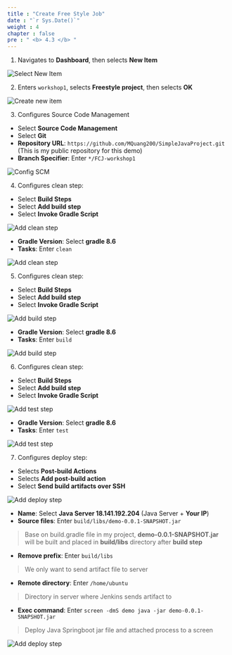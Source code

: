 ```yaml
---
title : "Create Free Style Job"
date : "`r Sys.Date()`"
weight : 4
chapter : false
pre : " <b> 4.3 </b> "
---
```


1. Navigates to **Dashboard**, then selects **New Item**

![Select New Item](/images/4-SetUpJenkins/4.3-CreateFreeStyleJob/001.png)

2. Enters `workshop1`, selects **Freestyle project**, then selects **OK**

![Create new item](/images/4-SetUpJenkins/4.3-CreateFreeStyleJob/002.png)

3. Configures Source Code Management
- Select **Source Code Management**
- Select **Git**
- **Repository URL**: `https://github.com/MQuang200/SimpleJavaProject.git` (This is my public repository for this demo)
- **Branch Specifier**: Enter `*/FCJ-workshop1`

![Config SCM](/images/4-SetUpJenkins/4.3-CreateFreeStyleJob/003.png)

4. Configures clean step:
- Select **Build Steps**
- Select **Add build step**
- Select **Invoke Gradle Script**

![Add clean step](/images/4-SetUpJenkins/4.3-CreateFreeStyleJob/004.png)

- **Gradle Version**: Select **gradle 8.6**
- **Tasks**: Enter `clean`

![Add clean step](/images/4-SetUpJenkins/4.3-CreateFreeStyleJob/005.png)

5. Configures clean step:
- Select **Build Steps**
- Select **Add build step**
- Select **Invoke Gradle Script**

![Add build step](/images/4-SetUpJenkins/4.3-CreateFreeStyleJob/004.png)

- **Gradle Version**: Select **gradle 8.6**
- **Tasks**: Enter `build`

![Add build step](/images/4-SetUpJenkins/4.3-CreateFreeStyleJob/005.png)

6. Configures clean step:
- Select **Build Steps**
- Select **Add build step**
- Select **Invoke Gradle Script**

![Add test step](/images/4-SetUpJenkins/4.3-CreateFreeStyleJob/006.png)

- **Gradle Version**: Select **gradle 8.6**
- **Tasks**: Enter `test`

![Add test step](/images/4-SetUpJenkins/4.3-CreateFreeStyleJob/007.png)

7. Configures deploy step:
- Selects **Post-build Actions**
- Selects **Add post-build action**
- Select **Send build artifacts over SSH**

![Add deploy step](/images/4-SetUpJenkins/4.3-CreateFreeStyleJob/008.png)

- **Name**: Select **Java Server 18.141.192.204** (Java Server + **Your IP**)
- **Source files**: Enter `build/libs/demo-0.0.1-SNAPSHOT.jar`
> Base on build.gradle file in my project, **demo-0.0.1-SNAPSHOT.jar** will be built and placed in **build/libs** directory after **build step**
- **Remove prefix**: Enter `build/libs`
> We only want to send artifact file to server
- **Remote directory**: Enter `/home/ubuntu`
> Directory in server where Jenkins sends artifact to
- **Exec command**: Enter `screen -dmS demo java -jar demo-0.0.1-SNAPSHOT.jar`
> Deploy Java Springboot jar file and attached process to a screen

![Add deploy step](/images/4-SetUpJenkins/4.3-CreateFreeStyleJob/009.png)


